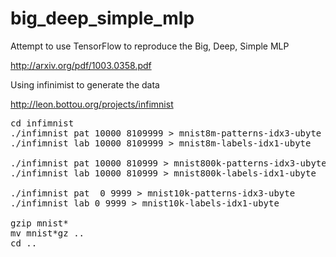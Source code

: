 # big_deep_simple_mlp
Attempt to use TensorFlow to reproduce the Big, Deep, Simple MLP 

http://arxiv.org/pdf/1003.0358.pdf


Using infinimist to generate the data

http://leon.bottou.org/projects/infimnist

<pre>
cd infimnist
./infimnist pat 10000 8109999 > mnist8m-patterns-idx3-ubyte
./infimnist lab 10000 8109999 > mnist8m-labels-idx1-ubyte

./infimnist pat 10000 810999 > mnist800k-patterns-idx3-ubyte
./infimnist lab 10000 810999 > mnist800k-labels-idx1-ubyte

./infimnist pat  0 9999 > mnist10k-patterns-idx3-ubyte
./infimnist lab 0 9999 > mnist10k-labels-idx1-ubyte

gzip mnist*
mv mnist*gz ..
cd ..
</pre>






